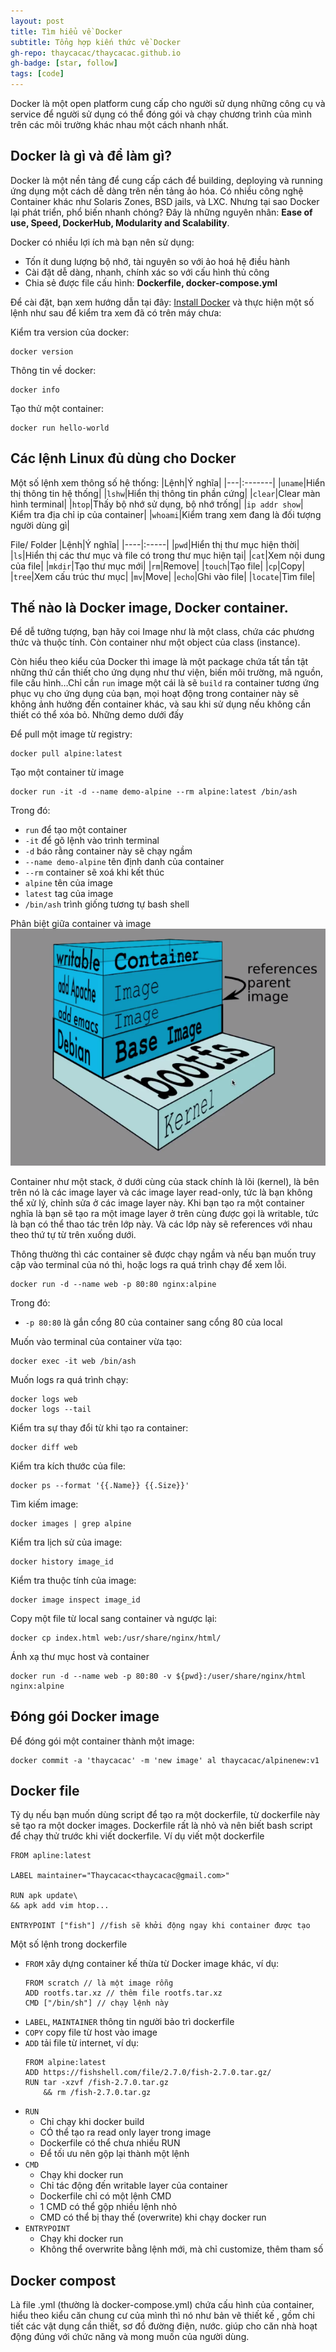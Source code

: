 ```yaml
---
layout: post
title: Tìm hiểu về Docker
subtitle: Tổng hợp kiến thức về Docker
gh-repo: thaycacac/thaycacac.github.io
gh-badge: [star, follow]
tags: [code]
---
```

Docker là một open platform cung cấp cho người sử dụng những công cụ và service để người sử dụng có thể đóng gói và chạy chương trình của mình trên các môi trường khác nhau một cách nhanh nhất.

## Docker là gì và để làm gì?

Docker là một nền tảng để cung cấp cách để building, deploying và running ứng dụng một cách dễ dàng trên nền tảng ảo hóa. Có nhiều công nghệ Container khác như Solaris Zones, BSD jails, và LXC. Nhưng tại sao Docker lại phát triển, phổ biến nhanh chóng? Đây là những nguyên nhân: **Ease of use, Speed, DockerHub, Modularity and Scalability**.

Docker có nhiều lợi ích mà bạn nên sử dụng: 
- Tốn ít dung lượng bộ nhớ, tài nguyên so với ảo hoá hệ điều hành
- Cài đặt dễ dàng, nhanh, chính xác so với cấu hình thủ công
- Chia sẻ được file cấu hình: **Dockerfile, docker-compose.yml**

Để cài đặt, bạn xem hướng dẫn tại đây: [Install Docker](https://www.docker.com/get-started) và thực hiện một số lệnh như sau để kiểm tra xem đã có trên máy chưa:

Kiểm tra version của docker:
```
docker version
```
Thông tin về docker:
```
docker info
```

Tạo thử một container:
```
docker run hello-world
```

## Các lệnh Linux đủ dùng cho Docker

Một số lệnh xem thông số hệ thống:
|Lệnh|Ý nghĩa|
|---|:-------|
|`uname`|Hiển thị thông tin hệ thống|
|`lshw`|Hiển thị thông tin phần cứng|
|`clear`|Clear màn hình terminal|
|`htop`|Thấy bộ nhớ sử dụng, bộ nhớ trống|
|`ip addr show`| Kiểm tra địa chỉ ip của container|
|`whoami`|Kiểm trang xem đang là đối tượng người dùng gì|

File/ Folder
|Lệnh|Ý nghĩa|
|----|:-----|
|`pwd`|Hiển thị thư mục hiện thời|
|`ls`|Hiển thị các thư mục và file có trong thư mục hiện tại|
|`cat`|Xem nội dung của file|
|`mkdir`|Tạo thư mục mới|
|`rm`|Remove|
|`touch`|Tạo file|
|`cp`|Copy|
|`tree`|Xem cấu trúc thư mục|
|`mv`|Move|
|`echo`|Ghi vào file|
|`locate`|Tìm file|

## Thế nào là Docker image, Docker container.
Để dễ tưởng tượng, bạn hãy coi Image như là một class, chứa các phương thức và thuộc tính. Còn container như một object của class (instance).

Còn hiểu theo kiểu của Docker thì image là một package chứa tất tần tật những thứ cần thiết cho ứng dụng như thư viện, biến môi trường, mã nguồn, file cấu hình…Chỉ cần `run` image một cái là sẽ `build` ra container tương ứng phục vụ cho ứng dụng của bạn, mọi hoạt động trong container này sẽ không ảnh hưởng đến container khác, và sau khi sử dụng nếu không cần thiết có thể xóa bỏ. Những demo dưới đấy

Để pull một image từ registry:
```
docker pull alpine:latest
```

Tạo một container từ image
```
docker run -it -d --name demo-alpine --rm alpine:latest /bin/ash
```
Trong đó:
- `run` để tạo một container
- `-it` để gõ lệnh vào trình terminal
- `-d` báo rằng container này sẽ chạy ngầm
- `--name demo-alpine` tên định danh của container
- `--rm` container sẽ xoá khi kết thúc
- `alpine` tên của image
- `latest` tag của image
- `/bin/ash` trình giống tương tự bash shell

Phân biệt giữa container và image
![Container](https://github.com/thaycacac/thaycacac.github.io/blob/master/img/post/docker.png)

Container như một stack, ở dưới cùng của stack chính là lõi (kernel), là bên trên nó là các image layer và các image layer read-only, tức là bạn không thể xử lý, chỉnh sửa ở các image layer này. Khi bạn tạo ra một container nghĩa là bạn sẽ tạo ra một image layer ở trên cùng được gọi là writable, tức là bạn có thể thao tác trên lớp này. Và các lớp này sẽ references với nhau theo thứ tự từ trên xuống dưới.

Thông thường thì các container sẽ được chạy ngầm và nếu bạn muốn truy cập vào terminal của nó thì, hoặc logs ra quá trình chạy để xem lỗi.

```
docker run -d --name web -p 80:80 nginx:alpine
```
Trong đó:
- `-p 80:80` là gắn cổng 80 của container sang cổng 80 của local

Muốn vào terminal của container vừa tạo:
```
docker exec -it web /bin/ash
```
Muốn logs ra quá trình chạy:
```
docker logs web
docker logs --tail
```
Kiểm tra sự thay đổi từ khi tạo ra container:
```docker
docker diff web
```
Kiểm tra kích thước của file:
```docker
docker ps --format '{{.Name}} {{.Size}}'
```
Tìm kiếm image:
```
docker images | grep alpine
```
Kiểm tra lịch sử của image:
```
docker history image_id
```
Kiểm tra thuộc tính của image:
```
docker image inspect image_id
```
Copy một file từ local sang container và ngược lại:
```
docker cp index.html web:/usr/share/nginx/html/
```
Ánh xạ thư mục host và container
```
docker run -d --name web -p 80:80 -v ${pwd}:/user/share/nginx/html nginx:alpine
```
## Đóng gói Docker image
Để đóng gói một container thành một image:
```docker
docker commit -a 'thaycacac' -m 'new image' al thaycacac/alpinenew:v1
```
## Docker file
Tỷ dụ nếu bạn muốn dùng script để tạo ra một dockerfile, từ dockerfile này sẽ tạo ra một docker images. Dockerfile rất là  nhỏ và nên biết bash script để chạy thử trước khi viết dockerfile. Ví dụ viết một dockerfile

```docker
FROM apline:latest

LABEL maintainer="Thaycacac<thaycacac@gmail.com>"

RUN apk update\
&& apk add vim htop...

ENTRYPOINT ["fish"] //fish sẽ khởi động ngay khi container được tạo
```
Một số lệnh trong dockerfile
- `FROM` xây dựng container kế thừa từ Docker image khác, ví dụ:
  ```docker
  FROM scratch // là một image rỗng
  ADD rootfs.tar.xz // thêm file rootfs.tar.xz
  CMD ["/bin/sh"] // chạy lệnh này
  ```
- `LABEL`, `MAINTAINER` thông tin người bảo trì dockerfile
- `COPY` copy file từ host vào image
- `ADD` tải file từ internet, ví dụ:
  ```docker
  FROM alpine:latest
  ADD https://fishshell.com/file/2.7.0/fish-2.7.0.tar.gz/
  RUN tar -xzvf /fish-2.7.0.tar.gz
      && rm /fish-2.7.0.tar.gz
  ```
- `RUN`
  - Chỉ chạy khi docker build
  - CÓ thể tạo ra read only layer trong image
  - Dockerfile có thể chưa nhiều RUN
  - Để tối ưu nên gộp lại thành một lệnh 
- `CMD`
  - Chạy khi docker run
  - Chỉ tác động đến writable layer của container
  - Dockerfile chỉ có một lệnh CMD
  - 1 CMD có thể gộp nhiều lệnh nhỏ
  - CMD có thể bị thay thế (overwrite) khi chạy docker run
- `ENTRYPOINT`
  - Chạy khi docker run
  - Không thể overwrite bằng lệnh mới, mà chỉ customize, thêm tham số
## Docker compost
Là file .yml (thường là docker-compose.yml) chứa cấu hình của container, hiểu theo kiểu căn chung cư của mình thì nó như bản vẽ thiết kế , gồm chi tiết các vật dụng cần thiết, sơ đồ đường điện, nước. giúp cho căn nhà hoạt động đúng với chức năng và mong muốn của người dùng.


